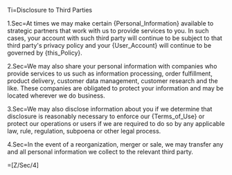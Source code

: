 Ti=Disclosure to Third Parties

1.Sec=At times we may make certain {Personal_Information} available to strategic partners that work with us to provide services to you.  In such cases, your account with such third party will continue to be subject to that third party's privacy policy and your {User_Account} will continue to be governed by {this_Policy}.

2.Sec=We may also share your personal information with companies who provide services to us such as information processing, order fulfillment, product delivery, customer data management, customer research and the like. These companies are obligated to protect your information and may be located wherever we do business.

3.Sec=We may also disclose information about you if we determine that disclosure is reasonably necessary to enforce our {Terms_of_Use} or protect our operations or users if we are required to do so by any applicable law, rule, regulation, subpoena or other legal process.

4.Sec=In the event of a reorganization, merger or sale, we may transfer any and all personal information we collect to the relevant third party.

=[Z/Sec/4]